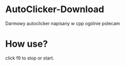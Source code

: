 # AutoClicker-Download
Darmowy autoclicker napisany w cpp ogólnie polecam


# How use?

click f9 to stop or start.
